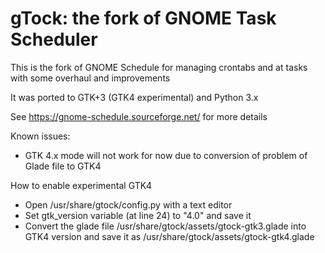 # gTock: the fork of GNOME Task Scheduler

This is the fork of GNOME Schedule for managing crontabs and at tasks with some overhaul and improvements

It was ported to GTK+3 (GTK4 experimental) and Python 3.x

See https://gnome-schedule.sourceforge.net/ for more details



Known issues:
* GTK 4.x mode will not work for now due to conversion of problem of Glade file to GTK4

How to enable experimental GTK4
* Open /usr/share/gtock/config.py with a text editor
* Set gtk_version variable (at line 24) to "4.0" and save it
* Convert the glade file /usr/share/gtock/assets/gtock-gtk3.glade into GTK4 version and save it as /usr/share/gtock/assets/gtock-gtk4.glade

